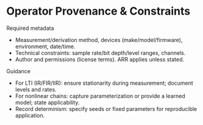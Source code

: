# Operator Provenance & Constraints

Required metadata
- Measurement/derivation method, devices (make/model/firmware), environment, date/time.
- Technical constraints: sample rate/bit depth/level ranges, channels.
- Author and permissions (license terms). ARR applies unless stated.

Guidance
- For LTI (IR/FIR/IIR): ensure stationarity during measurement; document levels and rates.
- For nonlinear chains: capture parameterization or provide a learned model; state applicability.
- Record determinism: specify seeds or fixed parameters for reproducible application.

